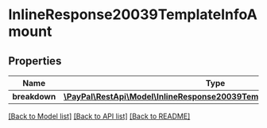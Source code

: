 # InlineResponse20039TemplateInfoAmount

## Properties
Name | Type | Description | Notes
------------ | ------------- | ------------- | -------------
**breakdown** | [**\PayPal\RestApi\Model\InlineResponse20039TemplateInfoAmountBreakdown**](InlineResponse20039TemplateInfoAmountBreakdown.md) |  | [optional] 

[[Back to Model list]](../README.md#documentation-for-models) [[Back to API list]](../README.md#documentation-for-api-endpoints) [[Back to README]](../README.md)


